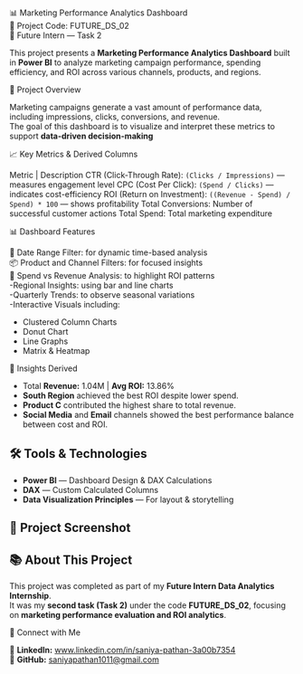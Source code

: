 
📊 Marketing Performance Analytics Dashboard  
🔖 Project Code: FUTURE_DS_02  
🧩 Future Intern — Task 2  

This project presents a **Marketing Performance Analytics Dashboard** built in **Power BI** to analyze marketing campaign performance, spending efficiency, and ROI across various channels, products, and regions.

🚀 Project Overview

Marketing campaigns generate a vast amount of performance data, including impressions, clicks, conversions, and revenue.  
The goal of this dashboard is to visualize and interpret these metrics to support **data-driven decision-making**

📈 Key Metrics & Derived Columns

Metric | Description
CTR (Click-Through Rate):  `(Clicks / Impressions)` — measures engagement level 
CPC (Cost Per Click): `(Spend / Clicks)` — indicates cost-efficiency 
ROI (Return on Investment):  `((Revenue - Spend) / Spend) * 100` — shows profitability 
Total Conversions:  Number of successful customer actions 
Total Spend:  Total marketing expenditure 

📊 Dashboard Features

📅 Date Range Filter: for dynamic time-based analysis  
📦 Product and Channel Filters: for focused insights  
💸 Spend vs Revenue Analysis: to highlight ROI patterns  
-Regional Insights:  using bar and line charts  
-Quarterly Trends: to observe seasonal variations  
-Interactive Visuals including:
  - Clustered Column Charts  
  - Donut Chart  
  - Line Graphs  
  - Matrix & Heatmap  

🧠 Insights Derived

- Total **Revenue:** 1.04M | **Avg ROI:** 13.86%  
- **South Region** achieved the best ROI despite lower spend.  
- **Product C** contributed the highest share to total revenue.  
- **Social Media** and **Email** channels showed the best performance balance between cost and ROI.  

## 🛠️ Tools & Technologies

- **Power BI** — Dashboard Design & DAX Calculations    
- **DAX** — Custom Calculated Columns  
- **Data Visualization Principles** — For layout & storytelling  



## 🧾 Project Screenshot





## 📚 About This Project

This project was completed as part of my **Future Intern Data Analytics Internship**.  
It was my **second task (Task 2)** under the code **FUTURE_DS_02**, focusing on **marketing performance evaluation and ROI analytics**.


🔗 Connect with Me

💼 **LinkedIn:** www.linkedin.com/in/saniya-pathan-3a00b7354  
🐙 **GitHub:** saniyapathan1011@gmail.com  




